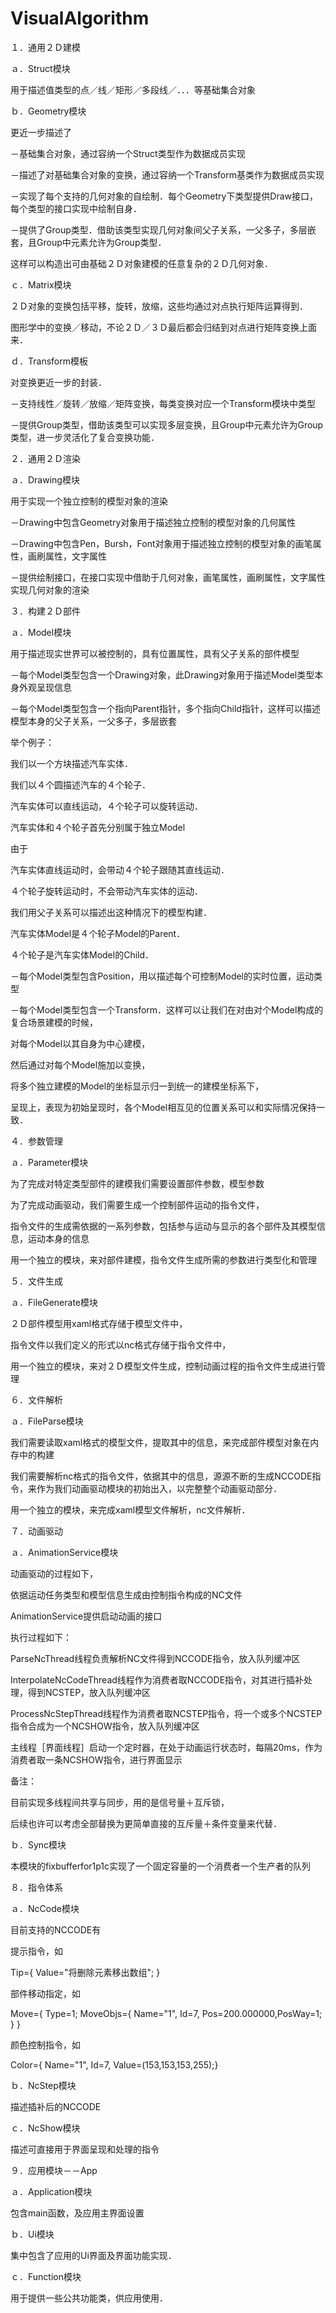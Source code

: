 # VisualAlgorithm
１．通用２Ｄ建模

ａ．Struct模块

用于描述值类型的点／线／矩形／多段线／．．．等基础集合对象

ｂ．Geometry模块

更近一步描述了

－基础集合对象，通过容纳一个Struct类型作为数据成员实现

－描述了对基础集合对象的变换，通过容纳一个Transform基类作为数据成员实现

－实现了每个支持的几何对象的自绘制．每个Geometry下类型提供Draw接口，每个类型的接口实现中绘制自身．

－提供了Group类型．借助该类型实现几何对象间父子关系，一父多子，多层嵌套，且Group中元素允许为Group类型．

这样可以构造出可由基础２Ｄ对象建模的任意复杂的２Ｄ几何对象．

ｃ．Matrix模块

２Ｄ对象的变换包括平移，旋转，放缩，这些均通过对点执行矩阵运算得到．

图形学中的变换／移动，不论２Ｄ／３Ｄ最后都会归结到对点进行矩阵变换上面来．

ｄ．Transform模板

对变换更近一步的封装．

－支持线性／旋转／放缩／矩阵变换，每类变换对应一个Transform模块中类型

－提供Group类型，借助该类型可以实现多层变换，且Group中元素允许为Group类型，进一步灵活化了复合变换功能．

２．通用２Ｄ渲染

ａ．Drawing模块

用于实现一个独立控制的模型对象的渲染

－Drawing中包含Geometry对象用于描述独立控制的模型对象的几何属性

－Drawing中包含Pen，Bursh，Font对象用于描述独立控制的模型对象的画笔属性，画刷属性，文字属性

－提供绘制接口，在接口实现中借助于几何对象，画笔属性，画刷属性，文字属性实现几何对象的渲染

３．构建２Ｄ部件

ａ．Model模块

用于描述现实世界可以被控制的，具有位置属性，具有父子关系的部件模型

－每个Model类型包含一个Drawing对象，此Drawing对象用于描述Model类型本身外观呈现信息

－每个Model类型包含一个指向Parent指针，多个指向Child指针，这样可以描述模型本身的父子关系，一父多子，多层嵌套

举个例子：

我们以一个方块描述汽车实体．

我们以４个圆描述汽车的４个轮子．

汽车实体可以直线运动，４个轮子可以旋转运动．

汽车实体和４个轮子首先分别属于独立Model

由于

汽车实体直线运动时，会带动４个轮子跟随其直线运动．

４个轮子旋转运动时，不会带动汽车实体的运动．

我们用父子关系可以描述出这种情况下的模型构建．

汽车实体Model是４个轮子Model的Parent．

４个轮子是汽车实体Model的Child．

－每个Model类型包含Position，用以描述每个可控制Model的实时位置，运动类型

－每个Model类型包含一个Transform．这样可以让我们在对由对个Model构成的复合场景建模的时候，

对每个Model以其自身为中心建模，

然后通过对每个Model施加以变换，

将多个独立建模的Model的坐标显示归一到统一的建模坐标系下，

呈现上，表现为初始呈现时，各个Model相互见的位置关系可以和实际情况保持一致．

４．参数管理

ａ．Parameter模块

为了完成对特定类型部件的建模我们需要设置部件参数，模型参数

为了完成动画驱动，我们需要生成一个控制部件运动的指令文件，

指令文件的生成需依据的一系列参数，包括参与运动与显示的各个部件及其模型信息，运动本身的信息

用一个独立的模块，来对部件建模，指令文件生成所需的参数进行类型化和管理

５．文件生成

ａ．FileGenerate模块

２Ｄ部件模型用xaml格式存储于模型文件中，

指令文件以我们定义的形式以nc格式存储于指令文件中，

用一个独立的模块，来对２Ｄ模型文件生成，控制动画过程的指令文件生成进行管理

６．文件解析

ａ．FileParse模块

我们需要读取xaml格式的模型文件，提取其中的信息，来完成部件模型对象在内存中的构建

我们需要解析nc格式的指令文件，依据其中的信息，源源不断的生成NCCODE指令，来作为我们动画驱动模块的初始出入，以完整整个动画驱动部分．

用一个独立的模块，来完成xaml模型文件解析，nc文件解析．

７．动画驱动

ａ．AnimationService模块

动画驱动的过程如下，

依据运动任务类型和模型信息生成由控制指令构成的NC文件

AnimationService提供启动动画的接口

执行过程如下：

ParseNcThread线程负责解析NC文件得到NCCODE指令，放入队列缓冲区

InterpolateNcCodeThread线程作为消费者取NCCODE指令，对其进行插补处理，得到NCSTEP，放入队列缓冲区

ProcessNcStepThread线程作为消费者取NCSTEP指令，将一个或多个NCSTEP指令合成为一个NCSHOW指令，放入队列缓冲区

主线程［界面线程］启动一个定时器，在处于动画运行状态时，每隔20ms，作为消费者取一条NCSHOW指令，进行界面显示

备注：

目前实现多线程间共享与同步，用的是信号量＋互斥锁，

后续也许可以考虑全部替换为更简单直接的互斥量＋条件变量来代替．

ｂ．Sync模块

本模块的fixbufferfor1p1c实现了一个固定容量的一个消费者一个生产者的队列

８．指令体系

ａ．NcCode模块

目前支持的NCCODE有

提示指令，如

Tip={ Value="将删除元素移出数组"; }

部件移动指定，如

Move={ Type=1; MoveObjs={ Name="1", Id=7, Pos=200.000000,PosWay=1; } }

颜色控制指令，如

Color={ Name="1", Id=7, Value=(153,153,153,255);}

ｂ．NcStep模块

描述插补后的NCCODE

ｃ．NcShow模块

描述可直接用于界面呈现和处理的指令

９．应用模块－－App

ａ．Application模块

包含main函数，及应用主界面设置

ｂ．Ui模块

集中包含了应用的Ui界面及界面功能实现．

ｃ．Function模块

用于提供一些公共功能类，供应用使用．


